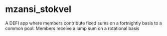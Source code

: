 # mzansi_stokvel
A DEFI app where members contribute fixed sums on a fortnightly basis to a common pool. Members receive a lump sum on a rotational basis
